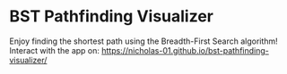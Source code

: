 # BST Pathfinding Visualizer
Enjoy finding the shortest path using the Breadth-First Search algorithm! 
Interact with the app on: https://nicholas-01.github.io/bst-pathfinding-visualizer/